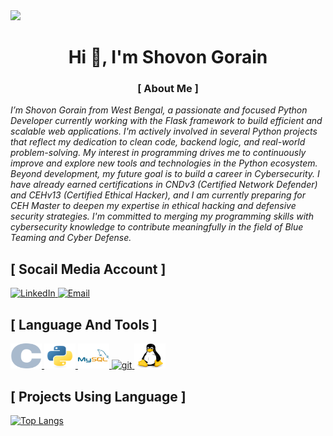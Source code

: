 <img aligh="center" width="1500" src="https://holopin.me/shovon12j34">

<h1 align="center">Hi 👋, I'm Shovon Gorain</h1>
<h3 align="center" >[ About Me ]</h3>

*I’m Shovon Gorain from West Bengal, a passionate and focused Python Developer currently working with the Flask framework to build efficient and scalable web applications. I'm actively involved in several Python projects that reflect my dedication to clean code, backend logic, and real-world problem-solving. My interest in programming drives me to continuously improve and explore new tools and technologies in the Python ecosystem. Beyond development, my future goal is to build a career in Cybersecurity. I have already earned certifications in CNDv3 (Certified Network Defender) and CEHv13 (Certified Ethical Hacker), and I am currently preparing for CEH Master to deepen my expertise in ethical hacking and defensive security strategies. I'm committed to merging my programming skills with cybersecurity knowledge to contribute meaningfully in the field of Blue Teaming and Cyber Defense.*

## [ Socail Media Account ]
<a href="https://www.linkedin.com/in/shovon-gorain-6314702b8?utm_source=share&utm_campaign=share_via&utm_content=profile&utm_medium=android_app" target=" blank">
    <img src="https://img.shields.io/badge/LinkedIn-0077B5?style=for-the-badge&logo=linkedin&logoColor=white" alt="LinkedIn" />
</a>
<a href="mailto:shovongorain1002@gmail.com">
    <img src="https://img.shields.io/badge/Email-D14836?style=for-the-badge&logo=gmail&logoColor=white" alt="Email" />
</a>


## [ Language And Tools ]
<a href="https://www.cprogramming.com/" target="_blank" rel="noreferrer">
    <img src="https://raw.githubusercontent.com/devicons/devicon/master/icons/c/c-original.svg" alt="c" width="50" height="40">
</a>
<a href="https://www.python.org" target="_blank" rel="noreferrer">
    <img src="https://raw.githubusercontent.com/devicons/devicon/master/icons/python/python-original.svg" alt="python" width="50" height="40">
</a>
<a href="https://www.mysql.com/" target="_blank" rel="noreferrer">
    <img src="https://raw.githubusercontent.com/devicons/devicon/master/icons/mysql/mysql-original-wordmark.svg" alt="mysql" width="50" height="40">
</a>
<a href="https://git-scm.com/" target="_blank" rel="noreferrer">
    <img src="https://www.vectorlogo.zone/logos/git-scm/git-scm-icon.svg" alt="git" width="50" height="40">
</a>
<a href="https://www.linux.org/" target="_blank" rel="noreferrer">
    <img src="https://raw.githubusercontent.com/devicons/devicon/master/icons/linux/linux-original.svg" alt="linux" width="50" height="40">
</a>


## [ Projects Using Language ]

[![Top Langs](https://github-readme-stats.vercel.app/api/top-langs/?username=shovon-gorain)](https://github.com/shovon-gorain/github-readme-stats)

